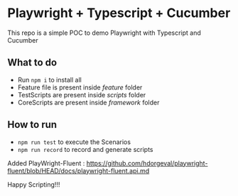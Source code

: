 # Playwright + Typescript + Cucumber

This repo is a simple POC to demo Playwright with Typescript and Cucumber

## What to do
- Run `npm i` to install all
- Feature file is present inside *feature* folder
- TestScripts are present inside *scripts* folder
- CoreScripts are present inside *framework* folder

## How to run
- `npm run test` to execute the Scenarios
- `npm run record` to record and generate scripts

Added PlayWright-Fluent : https://github.com/hdorgeval/playwright-fluent/blob/HEAD/docs/playwright-fluent.api.md

Happy Scripting!!!